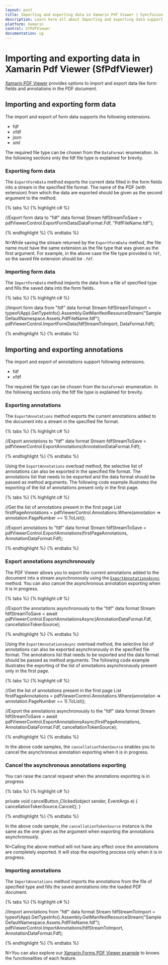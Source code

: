 ```yaml
---
layout: post
title: Importing and exporting data in Xamarin Pdf Viewer | Syncfusion
description: Learn here all about Importing and exporting data support in Syncfusion Xamarin Pdf Viewer (SfPdfViewer) control and more.
platform: Xamarin
control: SfPdfViewer
documentation: ug
---
```


# Importing and exporting data in Xamarin Pdf Viewer (SfPdfViewer)

[Xamarin PDF Viewer](https://www.syncfusion.com/xamarin-ui-controls/xamarin-pdf-viewer) provides options to import and export data like form fields and annotations in the PDF document.

## Importing and exporting form data

The import and export of form data supports the following extensions.

* fdf
* xfdf
* json
* xml

The required file type can be chosen from the `DataFormat` enumeration. In the following sections only the fdf file type is explained for brevity.

### Exporting form data 

The `ExportFormData` method exports the current data filled in the form fields into a stream in the specified file format. The name of the PDF (with extension) from which the data are exported should be given as the second argument to the method.

{% tabs %}
{% highlight c# %}

//Export form data to "fdf" data format
Stream fdfStreamToSave = pdfViewerControl.ExportFormData(DataFormat.Fdf, "PdfFileName.fdf");

{% endhighlight %}
{% endtabs %}

N>While saving the stream returned by the `ExportFormData` method, the file name must have the same extension as the file type that was given as the first argument. For example, in the above case the file type provided is `fdf`, so the saved file extension should be `.fdf`.

### Importing form data

The `ImportFormData` method imports the data from a file of specified type and fills the saved data into the form fields.

{% tabs %}
{% highlight c# %}

//Import form data from "fdf" data format
Stream fdfStreamToImport = typeof(App).GetTypeInfo().Assembly.GetManifestResourceStream("SampleDefaultNamespace.Assets.PdfFileName.fdf");
pdfViewerControl.ImportFormData(fdfStreamToImport, DataFormat.Fdf);

{% endhighlight %}
{% endtabs %}

## Importing and exporting annotations

The import and export of annotations support following extensions.

* fdf
* xfdf

The required file type can be chosen from the `DataFormat` enumeration. In the following sections only the fdf file type is explained for brevity.

### Exporting annotations

The `ExportAnnotations` method exports the current annotations added to the document into a stream in the specified file format.

{% tabs %}
{% highlight c# %}

//Export annotations to "fdf" data format
Stream fdfStreamToSave = pdfViewerControl.ExportAnnotations(AnnotationDataFormat.Fdf);

{% endhighlight %}
{% endtabs %}

Using the `ExportAnnotations` overload method, the selective list of annotations can also be exported in the specified file format. The annotations list that needs to be exported and the data format should be passed as method arguments. The following code example illustrates the exporting of the list of annotations present only in the first page.

{% tabs %}
{% highlight c# %}

//Get the list of annotations present in the first page
List<IAnnotation> firstPageAnnotations = pdfViewerControl.Annotations.Where(annotation => annotation.PageNumber == 1).ToList();

//Export annotations to "fdf" data format
Stream fdfStreamToSave = pdfViewerControl.ExportAnnotations(firstPageAnnotations, AnnotationDataFormat.Fdf);

{% endhighlight %}
{% endtabs %}

### Export annotations asynchronously

The PDF Viewer allows you to export the current annotations added to the document into a stream asynchronously using the [`ExportAnnotationsAsync`](https://help.syncfusion.com/cr/xamarin/Syncfusion.SfPdfViewer.XForms.SfPdfViewer.html#Syncfusion_SfPdfViewer_XForms_SfPdfViewer_ExportAnnotationsAsync_Syncfusion_Pdf_Parsing_AnnotationDataFormat_System_Threading_CancellationToken_) method. You can also cancel the asynchronous annotation exporting when it is in progress.

{% tabs %}
{% highlight c# %}

//Export the annotations asynchronously to the "fdf" data format 
Stream fdfStreamToSave = await pdfViewerControl.ExportAnnotationsAsync(AnnotationDataFormat.Fdf, cancellationTokenSource);

{% endhighlight %}
{% endtabs %}

Using the `ExportAnnotationsAsync` overload method, the selective list of annotations can also be exported asynchronously in the specified file format. The annotations list that needs to be exported and the data format should be passed as method arguments. The following code example illustrates the exporting of the list of annotations asynchronously present only in the first page.

{% tabs %}
{% highlight c# %}

//Get the list of annotations present in the first page
List<IAnnotation> firstPageAnnotations = pdfViewerControl.Annotations.Where(annotation => annotation.PageNumber == 1).ToList();

//Export the annotations asynchronously to the "fdf" data format 
Stream fdfStreamToSave = await pdfViewerControl.ExportAnnotationsAsync(firstPageAnnotations, AnnotationDataFormat.Fdf, cancellationTokenSource);

{% endhighlight %}
{% endtabs %}

In the above code samples, the `cancellationTokenSource` enables you to cancel the asynchronous annotation exporting when it is in progress.

### Cancel the asynchronous annotations exporting

You can raise the cancel request when the annotations exporting is in progress

{% tabs %}
{% highlight c# %}

private void cancelButton_Clicked(object sender, EventArgs e)
 { 
   cancellationTokenSource.Cancel();
 }

{% endhighlight %}
{% endtabs %}

In the above code sample, the `cancellationTokenSource` instance is the same as the one given as the argument when exporting the annotations asynchronously.

N>Calling the above method will not have any effect once the annotations are completely exported. It will stop the exporting process only when it is in progress.

### Importing annotations

The `ImportAnnotations` method imports the annotations from the file of specified type and fills the saved annotations into the loaded PDF document.

{% tabs %}
{% highlight c# %}

//Import annotations from "fdf" data format
Stream fdfStreamToImport = typeof(App).GetTypeInfo().Assembly.GetManifestResourceStream("SampleDefaultNamespace.Assets.PdfFileName.fdf");
pdfViewerControl.ImportAnnotations(fdfStreamToImport, AnnotationDataFormat.Fdf);

{% endhighlight %}
{% endtabs %}

N>You can also explore our [Xamarin.Forms PDF Viewer example](https://github.com/syncfusion/xamarin-demos/tree/master/Forms/PdfViewer) to knows the functionalities of each feature.
